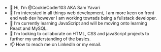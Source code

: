 - 👋 Hi, I’m @CookieCoder103 AKA Sam Yavari
- 👀 I’m interested in all things web development, I am more keen on front end web dev however I am working towrads being a fullstack developer.
- 🌱 I’m currently learning JavaScript and will be moving onto learning React and MySQL.
- 💞️ I’m looking to collaborate on HTML, CSS and javaScript projects to further my understanding of the basics.
- 📫 How to reach me on LinkedIn or my email.

<!---
CookieCoder103/CookieCoder103 is a ✨ special ✨ repository because its `README.md` (this file) appears on your GitHub profile.
You can click the Preview link to take a look at your changes.
--->
